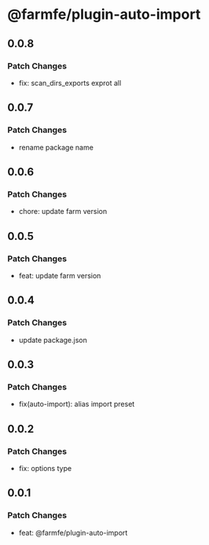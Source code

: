 # @farmfe/plugin-auto-import

## 0.0.8

### Patch Changes

- fix: scan_dirs_exports exprot all

## 0.0.7

### Patch Changes

- rename package name

## 0.0.6

### Patch Changes

- chore: update farm version

## 0.0.5

### Patch Changes

- feat: update farm version

## 0.0.4

### Patch Changes

- update package.json

## 0.0.3

### Patch Changes

- fix(auto-import): alias import preset

## 0.0.2

### Patch Changes

- fix: options type

## 0.0.1

### Patch Changes

- feat: @farmfe/plugin-auto-import
